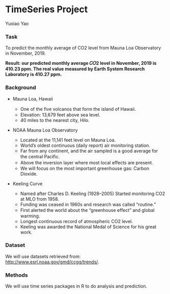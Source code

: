# TimeSeries Project
Yuxiao Yao

### Task

To predict the monthly average of CO2 level from Mauna Loa Observatory in November, 2019.

**Result: our predicted monthly average 𝐶𝑂2 level in November, 2019 is 410.23 ppm. The real value measured by Earth System Research Laboratory is 410.27 ppm.**

### Background

* Mauna Loa, Hawaii
  + One of the ﬁve volcanos that form the island of Hawaii. 
  + Elevation: 13,679 feet above sea level. 
  + 40 miles to the nearest city, Hilo.

* NOAA Mauna Loa Observatory
  + Located at the 11,141 feet level on Mauna Loa.
  + World’s oldest continuous (daily report) air monitoring station.
  + Far from any continent, and the air sampled is a good average for the central Paciﬁc.
  + Above the inversion layer where most local eﬀects are present.
  + We will focus on the most important greenhouse gas: Carbon Dioxide.
  
* Keeling Curve
  + Named after Charles D. Keeling (1928–2005) Started monitoring CO2 at MLO from 1958. 
  + Funding was ceased in 1960s and research was called “routine.” 
  + First alerted the world about the “greenhouse eﬀect” and global warming. 
  + Longest continuous record of atmospheric CO2 level. 
  + Keeling was awarded the National Medal of Science for his great work.
  
### Dataset

We will use datasets retrieved from: http://www.esrl.noaa.gov/gmd/ccgg/trends/. 

### Methods

We will use time series packages in R to do analysis and prediction. 



